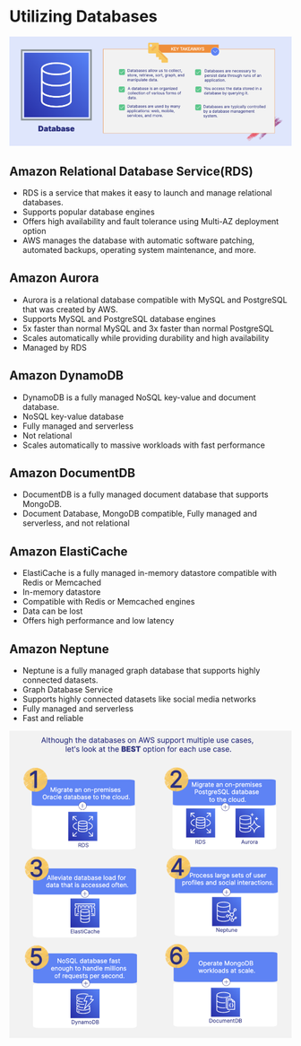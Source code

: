 # Utilizing Databases 
![](AWS_Tech_Images/Database.png)

## Amazon Relational Database Service(RDS)
- RDS is a service that makes it easy to launch and manage relational databases. 
- Supports popular database engines
- Offers high availability and fault tolerance using Multi-AZ deployment option
- AWS manages the database with automatic software patching,  automated backups, operating system maintenance, and more.

## Amazon Aurora 
- Aurora is a relational database compatible with MySQL and PostgreSQL that was created by AWS.
- Supports MySQL and PostgreSQL database engines 
- 5x faster than normal MySQL and 3x faster than normal PostgreSQL
- Scales automatically while  providing durability and high availability
- Managed by RDS

## Amazon DynamoDB 
- DynamoDB is a fully managed NoSQL key-value and document database.
- NoSQL key-value database
- Fully managed and serverless 
- Not relational 
- Scales automatically to massive workloads with fast performance

## Amazon DocumentDB 
- DocumentDB is a fully managed document database that supports MongoDB.
- Document Database, MongoDB compatible, Fully managed and serverless, and not relational

## Amazon ElastiCache 
- ElastiCache is a fully managed in-memory datastore compatible with Redis or Memcached
- In-memory datastore
- Compatible with Redis or Memcached engines
- Data can be lost 
- Offers high performance and low latency

## Amazon Neptune 
- Neptune is a fully managed graph database that supports highly connected datasets.
- Graph Database Service 
- Supports highly connected datasets like social media networks
- Fully managed and serverless
- Fast and reliable

![](AWS_Tech_Images/DB_Use_Case.png)